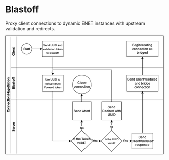 # Blastoff

Proxy client connections to dynamic ENET instances with upstream validation and redirects.

![Diagram](https://raw.githubusercontent.com/Heavenlode/Blastoff/main/docs/blastoff.drawio.png)
